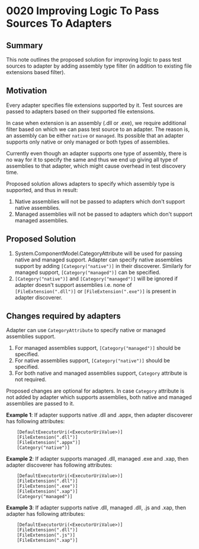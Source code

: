 # 0020 Improving Logic To Pass Sources To Adapters

## Summary
This note outlines the proposed solution for improving logic to pass test sources to adapter by adding assembly type filter (in addition to existing file extensions based filter).

## Motivation
Every adapter specifies file extensions supported by it. Test sources are passed to adapters based on their supported file extensions.

In case when extension is an assembly (.dll or .exe), we require additional filter based on which we can pass test source to an adapter. The reason is, an assembly can be either `native` or `managed`. Its possible that an adapter supports only native or only managed or both types of assemblies.

Currently even though an adapter supports one type of assembly, there is no way for it to specify the same and thus we end up giving all type of assemblies to that adapter, which might cause overhead in test discovery time.

Proposed solution allows adapters to specify which assembly type is supported, and thus in result:
1. Native assemblies will not be passed to adapters which don't support native assemblies.
2. Managed assemblies will not be passed to adapters which don't support managed assemblies.

## Proposed Solution
1. System.ComponentModel.CategoryAttribute will be used for passing native and managed support. Adapter can specify native assemblies support by adding `[Category("native")]` in their discoverer. Similarly for managed support, `[Category("managed")]` can be specified.
2. `[Category("native")]` and `[Category("managed")]` will be ignored if adapter doesn't support assemblies i.e. none of `[FileExtension(".dll")]` or `[FileExtension(".exe")]` is present in adapter discoverer.

## Changes required by adapters
Adapter can use `CategoryAttribute` to specify native or managed assemblies support.
1. For managed assemblies support, `[Category("managed")]` should be specified.
2. For native assemblies support, `[Category("native")]` should be specified.
3. For both native and managed assemblies support, `Category` attribute is not required.

Proposed changes are optional for adapters. In case `Category` attribute is not added by adapter which supports assemblies, both native and managed assemblies are passed to it.

**Example 1**: If adapter supports native .dll and .appx, then adapter discoverer has following attributes:
```
    [DefaultExecutorUri(<ExecutorUriValue>)]
    [FileExtension(".dll")]
    [FileExtension(".appx")]
    [Category("native")]
```

**Example 2**: If adapter supports managed .dll, managed .exe and .xap, then adapter discoverer has following attributes:
```
    [DefaultExecutorUri(<ExecutorUriValue>)]
    [FileExtension(".dll")]
    [FileExtension(".exe")]
    [FileExtension(".xap")]
    [Category("managed")]
```

**Example 3**: If adapter supports native .dll, managed .dll, .js and .xap, then adapter has following attributes:
```
    [DefaultExecutorUri(<ExecutorUriValue>)]
    [FileExtension(".dll")]
    [FileExtension(".js")]
    [FileExtension(".xap")]
```
